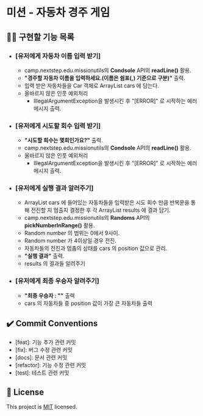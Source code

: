 # 미션 - 자동차 경주 게임

## ✍🏻 구현할 기능 목록

-  ### [유저에게 자동차 이름 입력 받기]
    - camp.nextstep.edu.missionutils의 **Condsole** API의 **readLine()** 활용.
    - **"경주할 자동차 이름을 입력하세요.(이름은 쉼표(,) 기준으로 구분)"** 출력.
    - 입력 받은 자동차들을 Car 객체로 ArrayList<Car> cars 에 담는다.     
    -  올바르지 않은 인풋 예외처리
       - IllegalArgumentException을 발생시킨 후 "[ERROR]" 로 시작하는 에러 메시지 출력.


-  ### [유저에게 시도할 회수 입력 받기]  
      - **"시도할 회수는 몇회인가요?"** 출력. 
      - camp.nextstep.edu.missionutils의 **Condsole** API의 **readLine()** 활용.
      - 올바르지 않은 인풋 예외처리
        - IllegalArgumentException을 발생시킨 후 "[ERROR]" 로 시작하는 에러 메시지 출력.
    
  
- ### [유저에게 실행 결과 알러주기]
    - ArrayList<Car> cars 에 들어있는 자동차들을 입력받은 시도 회수 만큼 반복문을 통해 전진할 지 멈출지 결정한 후 각 ArrayList<Result> results 에 결과 담기.
    - camp.nextstep.edu.missionutils의 **Randoms** API의 **pickNumberInRange()** 활용.
    - Random number 의 범위는 0에서 9사이.     
    - Random number 가 4이상일 경우 전진.
    - 자동차들의 전진과 멈춤의 상태를 cars 의 position 값으로 관리. 
    - **"실행 결과"** 출력.
    - results 의 결과들 알려주기 
  
  
- ### [유저에게 최종 우승자 알려주기]
  - **"최종 우승자 : ""** 출력
  - cars 의 자동차들 중 position 값이 가장 큰 자동차들 출력
    <br>

## ✔️ Commit Conventions
- [feat]: 기능 추가 관련 커밋
- [fix]: 버그 수정 관련 커밋
- [docs]: 문서 관련 커밋
- [refactor]: 기능 수정 관련 커밋
- [test]: 테스트 관련 커밋

## 📝 License

This project is [MIT](https://github.com/woowacourse/java-baseball-precourse/blob/master/LICENSE) licensed.